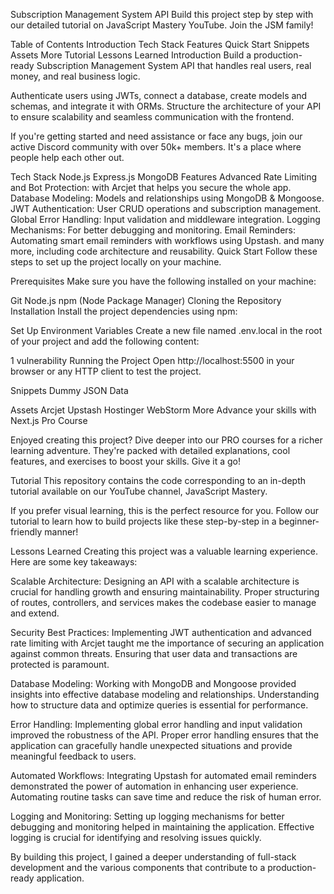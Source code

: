 Subscription Management System API
Build this project step by step with our detailed tutorial on JavaScript Mastery YouTube. Join the JSM family!

Table of Contents
Introduction
Tech Stack
Features
Quick Start
Snippets
Assets
More
Tutorial
Lessons Learned
Introduction
Build a production-ready Subscription Management System API that handles real users, real money, and real business logic.

Authenticate users using JWTs, connect a database, create models and schemas, and integrate it with ORMs. Structure the architecture of your API to ensure scalability and seamless communication with the frontend.

If you're getting started and need assistance or face any bugs, join our active Discord community with over 50k+ members. It's a place where people help each other out.

Tech Stack
Node.js
Express.js
MongoDB
Features
Advanced Rate Limiting and Bot Protection: with Arcjet that helps you secure the whole app.
Database Modeling: Models and relationships using MongoDB & Mongoose.
JWT Authentication: User CRUD operations and subscription management.
Global Error Handling: Input validation and middleware integration.
Logging Mechanisms: For better debugging and monitoring.
Email Reminders: Automating smart email reminders with workflows using Upstash.
and many more, including code architecture and reusability.
Quick Start
Follow these steps to set up the project locally on your machine.

Prerequisites
Make sure you have the following installed on your machine:

Git
Node.js
npm (Node Package Manager)
Cloning the Repository
Installation
Install the project dependencies using npm:

Set Up Environment Variables
Create a new file named .env.local in the root of your project and add the following content:

1 vulnerability
Running the Project
Open http://localhost:5500 in your browser or any HTTP client to test the project.

Snippets
Dummy JSON Data

Assets
Arcjet
Upstash
Hostinger
WebStorm
More
Advance your skills with Next.js Pro Course

Enjoyed creating this project? Dive deeper into our PRO courses for a richer learning adventure. They're packed with detailed explanations, cool features, and exercises to boost your skills. Give it a go!

Tutorial
This repository contains the code corresponding to an in-depth tutorial available on our YouTube channel, JavaScript Mastery.

If you prefer visual learning, this is the perfect resource for you. Follow our tutorial to learn how to build projects like these step-by-step in a beginner-friendly manner!

Lessons Learned
Creating this project was a valuable learning experience. Here are some key takeaways:

Scalable Architecture: Designing an API with a scalable architecture is crucial for handling growth and ensuring maintainability. Proper structuring of routes, controllers, and services makes the codebase easier to manage and extend.

Security Best Practices: Implementing JWT authentication and advanced rate limiting with Arcjet taught me the importance of securing an application against common threats. Ensuring that user data and transactions are protected is paramount.

Database Modeling: Working with MongoDB and Mongoose provided insights into effective database modeling and relationships. Understanding how to structure data and optimize queries is essential for performance.

Error Handling: Implementing global error handling and input validation improved the robustness of the API. Proper error handling ensures that the application can gracefully handle unexpected situations and provide meaningful feedback to users.

Automated Workflows: Integrating Upstash for automated email reminders demonstrated the power of automation in enhancing user experience. Automating routine tasks can save time and reduce the risk of human error.

Logging and Monitoring: Setting up logging mechanisms for better debugging and monitoring helped in maintaining the application. Effective logging is crucial for identifying and resolving issues quickly.

By building this project, I gained a deeper understanding of full-stack development and the various components that contribute to a production-ready application.
